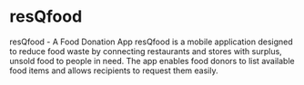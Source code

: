 # resQfood
resQfood - A Food Donation App resQfood is a mobile application designed to reduce food waste by connecting restaurants and stores with surplus, unsold food to people in need. The app enables food donors to list available food items and allows recipients to request them easily.
